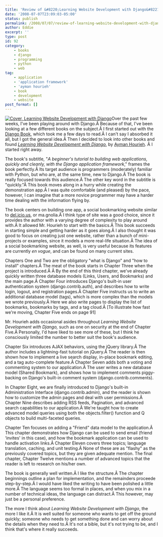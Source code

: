 ```yaml
---
title: 'Review of &#8220;Learning Website Development with Django&#8221;'
date: '2008-07-07T23:09:03-05:00'
status: publish
permalink: /2008/07/07/review-of-learning-website-development-with-django
author: Eddie
excerpt: ''
type: post
id: 92
category:
    - books
    - django
    - programming
    - python
    - web
tag:
    - application
    - 'application framework'
    - 'ayman hourieh'
    - book
    - development
    - website
post_format: []
---
```

[![Cover, Learning Website Development with Django](../../../../uploads/2008/07/learningwebsitedjango.jpg "Cover, Learning Website Development with Django")](http://www.packtpub.com/django-website-development-tutorial/book)Over the past few weeks, I've been playing around with Django.Â Because of that, I've been looking at a few different books on the subject.Â I first started out with the [Django Book](http://www.djangobook.com/en/1.0/), which took me a few days to read.Â I can't say I absorbed it all, but I got the general idea.Â Then I decided to look into other books and found [*Learning Website Development with Django*](http://www.packtpub.com/django-website-development-tutorial/book), by [Ayman Hourieh](http://aymanh.com/). Â I started right away.

The book's subtitle, "*A beginner's tutorial to building web applications, quickly and cleanly, with the Django application framework*," frames the book perfectly.Â Its target audience is programmers (moderately) familiar with Python, but who are, at the same time, new to Django.Â The book is really focused towards this audience.Â The other key word in the subtitle is "quickly."Â This book moves along in a hurry while creating the demonstration app.Â I was quite comfortable (and pleased) by the pace, however, I can imagine that a more novice programmer may have a harder time dealing with the information flying by.

The book centers on building one app, a social bookmarking website similar to [del.icio.us](http://del.icio.us/), or ma.gnolia.Â I think type of site was a good choice, since it provides the author with a varying degree of complexity to play around with.Â It allowed Mr. Hourieh to start with the basics.Â This book succeeds in starting simple and getting harder as it goes along.Â I also thought it was good to focus on creating just one website, rather than a bunch of mini-projects or examples, since it models a more real-life situation.Â The idea of a social bookmarking website, as well, is very useful because its features are currently *en vogue*, and can be found on many current sites.

Chapters One and Two are the obligatory "what is Django" and "how to install" chapters.Â The meat of the book starts in Chapter Three when the project is introduced.Â Â By the end of this third chapter, we've already quickly written three database models (Links, Users, and Bookmarks) and the main page.Â Chapter Four introduces Django's built-in user authentication system (django.contrib.auth), and describes how to write login, logout, and registration pages.Â Chapter Five instructs us to write an additional database model (tags), which is more complex than the models we wrote previously.Â Here we also write pages to display the list of bookmarks, bookmarks by tags, and a tag cloud.Â \[To illustrate how fast we're moving, Chapter Five ends on page 91\]

Mr. Hourieh adds occasional asides throughout *Learning Website Development with Django,* such as one on security at the end of Chapter Five.Â Personally, I'd have liked to see more of these, but I think he consciously limited the number to better suit the book's audience.

Chapter Six introduces <city><place>AJAX</place></city> behaviors, using the jQuery library.Â The author includes a lightning-fast tutorial on jQuery.Â The reader is then shown how to implement a live search display, in-place bookmark editing, and a tag auto-complete feature.Â Chapter Seven adds both a voting and commenting system to our application.Â The user writes a new database model (Shared Bookmark), and shows how to implement comments piggy-backing on Django's built-in comment system (django.contrib.comments).

In Chapter Eight, we are finally introduced to Django's built-in Administration Interface (django.contrib.admin), and the reader is shown how to customize the admin pages and deal with user permissions.Â Chapter Nine describes adding RSS feeds, Pagination, and advanced search capabilities to our application.Â We're taught how to create advanced model queries using both the objects.filter() function and Q objects to build multi-faceted queries.

Chapter Ten focuses on adding a "Friend" data model to the application.Â This chapter demonstrates how Django can be used to send email (friend ‘invites' in this case), and how the bookmark application can be used to handle activation links.Â Chapter Eleven covers three topics; language translation, caching, and unit testing.Â None of these are as "flashy" as the previously covered topics, but they are given adequate mention. The final chapter, Chapter Twelve mentions a number of advanced topics that the reader is left to research on his/her own.

The book is generally well written.Â I like the structure.Â The chapter beginnings outline a plan for implementation, and the remainders proceede step-by-step.Â I would have liked the writing to have been polished a little more.Â The language seems too formal in places, and when you mix in a number of technical ideas, the language can distract.Â This however, may just be a personal preference.

The more I think about *Learning Website Development with Django*, the more I like it.Â It is well suited for someone who wants to get off the ground quickly; someone who needs to get something done and can worry about the details when they need to.Â It's not a bible, but it's not trying to be, and I think that's where it really succeeds.